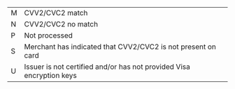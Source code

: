 
<div class="table-responsive">
<table class="table table-bordered table-striped table-vertical-middle">
    <tbody><tr>
        <td>M</td>
        <td>CVV2/CVC2 match</td>
    </tr>
    <tr>
        <td>N</td>
        <td>CVV2/CVC2 no match</td>
    </tr>
    <tr>
        <td>P</td>
        <td>Not processed</td>
    </tr>
    <tr>
        <td>S</td>
        <td>Merchant has indicated that CVV2/CVC2 is not present on card</td>
    </tr>
    <tr>
        <td>U</td>
        <td>Issuer is not certified and/or has not provided Visa encryption keys</td>
    </tr>
</tbody></table>
</div>